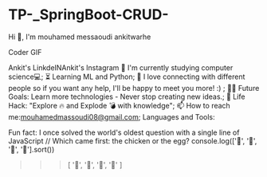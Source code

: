 # TP-_SpringBoot-CRUD-

Hi 👋, I'm mouhamed messaoudi
ankitwarhe


Coder GIF

Ankit's LinkdeINAnkit's Instagram
🔭 I'm currently studying computer science💻;
⏳ Learning ML and Python;
💬 I love connecting with different people so if you want any help, I'll be happy to meet you more! :) ;
💪🏼 Future Goals: Learn more technologies - Never stop creating new ideas.;
🎯 Life Hack: "Explore 🔥 and Explode 💣 with knowledge";
📫 How to reach me:mouhamedmassoudi08@gmail.com;
Languages and Tools:

       

Fun fact: I once solved the world's oldest question with a single line of JavaScript
// Which came first: the chicken or the egg?
console.log(['🥚', '🐣', '🐥', '🐔'].sort())

>>> [ '🐔', '🐣', '🐥', '🥚' ]
  
